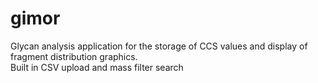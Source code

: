 # gimor
Glycan analysis application for the storage of CCS values and display of fragment distribution graphics. 
<br>
Built in CSV upload and mass filter search
